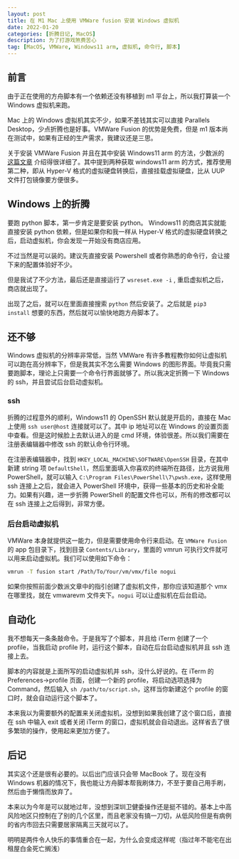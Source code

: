 ```yaml
---
layout: post
title: 在 M1 Mac 上使用 VMWare fusion 安装 Windows 虚拟机
date: 2022-01-20
categories: [折腾日记, MacOS]
description: 为了打游戏煞费苦心
tag: [MacOS, VMWare, Windows11 arm, 虚拟机, 命令行, 脚本]
---
```


## 前言

由于正在使用的方舟脚本有一个依赖还没有移植到 m1 平台上，所以我打算装一个 Windows 虚拟机来跑。

Mac 上的 Windows 虚拟机其实不少，如果不差钱其实可以直接 Parallels Desktop，少点折腾也是好事。VMWare Fusion 的优势是免费，但是 m1 版本尚在测试中，如果有正经的生产需求，我建议还是三思。

关于安装 VMWare Fusion 并且在其中安装 Windows11 arm 的方法，少数派的 [这篇文章](https://sspai.com/post/69659) 介绍得很详细了。其中提到两种获取 windows11 arm 的方式，推荐使用第二种，即从 Hyper-V 格式的虚拟硬盘转换后，直接挂载虚拟硬盘，比从 UUP 文件打包镜像要方便很多。

## Windows 上的折腾

要跑 python 脚本，第一步肯定是要安装 python。 Windows11 的商店其实就能直接安装 python 依赖，但是如果你和我一样从 Hyper-V 格式的虚拟硬盘转换之后，启动虚拟机，你会发现一开始没有商店应用。

不过当然是可以装的。建议先直接安装 Powershell 或者你熟悉的命令行，会让接下来的配置体验好不少。

但是我试了不少方法，最后还是直接运行了 `wsreset.exe -i` , 重启虚拟机之后，商店就出现了。

出现了之后，就可以在里面直接搜索 `python` 然后安装了。之后就是 `pip3 install` 想要的东西，然后就可以愉快地跑方舟脚本了。

## 还不够

Windows 虚拟机的分辨率非常低，当然 VMWare 有许多教程教你如何让虚拟机可以跑在高分辨率下，但是我其实不怎么需要 Windows 的图形界面。毕竟我只需要跑脚本，理论上只需要一个命令行界面就够了。所以我决定折腾一下 Windows 的 ssh，并且尝试后台启动虚拟机。

### ssh

折腾的过程意外的顺利，Windows11 的 OpenSSH 默认就是开启的，直接在 Mac 上使用 `ssh user@host` 连接就可以了。其中 ip 地址可以在 Windows 的设置页面中查看。但是这时候脸上去默认进入的是 cmd 环境，体验很差。所以我们需要在注册表编辑器中修改 ssh 的默认命令行环境。

在注册表编辑器中，找到 `HKEY_LOCAL_MACHINE\SOFTWARE\OpenSSH` 目录，在其中新建 string 项 `DefaultShell`，然后里面填入你喜欢的终端所在路径，比方说我用 PowerShell，就可以输入 `C:\Program Files\PowerShell\7\pwsh.exe`，这样使用 ssh 连接上之后，就会进入 PowerShell 环境中，获得一些基本的历史和补全能力。如果有兴趣，进一步折腾 PowerShell 的配置文件也可以，所有的修改都可以在 ssh 连接上之后得到，非常方便。

### 后台启动虚拟机

VMWare 本身就提供这一能力，但是需要使用命令行来启动。在 `VMWare Fusion` 的 app 包目录下，找到目录 `Contents/Library`，里面的 vmrun 可执行文件就可以用来启动虚拟机。我们可以使用如下命令：

```bash
vmrun -T fusion start /Path/To/Your/vm/vmx/file nogui
```

如果你按照前面少数派文章中的指引创建了虚拟机文件，那你应该知道那个 vmx 在哪里找，就在 vmwarevm 文件夹下。`nogui` 可以让虚拟机在后台启动。

## 自动化

我不想每天一条条敲命令。于是我写了个脚本，并且给 iTerm 创建了一个 profile，当我启动 profile 时，运行这个脚本，自动在后台启动虚拟机并且 ssh 连接上去。

脚本的内容就是上面所写的启动虚拟机并 ssh，没什么好说的。在 iTerm 的 Preferences->profile 页面，创建一个新的 profile，将启动选项选择为 Command，然后输入 `sh /path/to/script.sh`，这样当你新建这个 profile 的窗口时，就会自动运行这个脚本了。

本来我以为需要额外的配置来关闭虚拟机，没想到如果我创建了这个窗口后，直接在 ssh 中输入 exit 或者关闭 iTerm 的窗口，虚拟机就会自动退出。这样省去了很多繁琐的操作，使用起来更加方便了。

## 后记

其实这个还是很有必要的。以后出门应该只会带 MacBook 了。现在没有 Windows 机器的情况下，我也能让方舟脚本帮我刷体力，不至于要自己用手刷，然后由于懒惰而放弃了。

本来以为今年是可以就地过年，没想到深圳卫健委操作还是挺不错的。基本上中高风险地区只控制在了别的几个区里，而且老家没有搞一刀切，从低风险但是有病例的省内市回去只需要居家隔离三天就可以了。

明明是两件令人快乐的事情重合在一起，为什么会变成这样呢（指过年不能宅在出租屋白金死亡搁浅）
